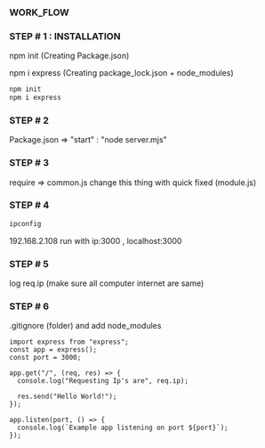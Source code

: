 ### WORK_FLOW
### STEP # 1 : INSTALLATION
npm init (Creating Package.json)

npm i express (Creating package_lock.json + node_modules)

```bash
npm init
npm i express
```

### STEP # 2
Package.json => "start" : "node server.mjs"

### STEP # 3
require => common.js
change this thing with quick fixed (module.js)

### STEP # 4
```bash
ipconfig
```
192.168.2.108 run with ip:3000 , localhost:3000

### STEP # 5
log req.ip (make sure all computer internet are same)

### STEP # 6
.gitignore (folder) and add node_modules

```
import express from "express";
const app = express();
const port = 3000;

app.get("/", (req, res) => {
  console.log("Requesting Ip's are", req.ip);
  
  res.send("Hello World!");
});

app.listen(port, () => {
  console.log(`Example app listening on port ${port}`);
});

```

